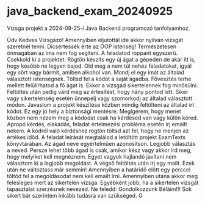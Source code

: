 # java_backend_exam_20240925
Vizsga projekt a 2024-09-25-i Java Backend programozó tanfolyamhoz.

Üdv Kedves Vizsgázó!
	Amennyiben eljutottál ide akkor nyilván vizsgát szeretnél tenni. Dicsértessék érte az OOP istenség! Természetesen önmagában az ima nem fog segíteni. A feladatod roppant egyszerű. Csekkold ki a projektet. Rögtön készíts egy új ágat a gépeden de akár itt is, hogy később ne legyen bajod. Old meg a nem túl nehéz feladatokat, igyál egy sört vagy bármit, amiben alkohol van. Mondj el egy imát az általad választott istenségnek. Töltsd fel a kódot a saját ágadba. Fővesztés terhe mellett felülírhatod a fő ágat is. Ekkor a vizsgád sikertelennek fog minősülni. Feltöltés után pedig várd meg az értesítést, hogy hány pontod lett. Siker vagy sikertelenség esetén ünnepelj vagy szomorkodj az általad választott módon. Javaslom a projekt készítése közben mindig feltölteni az általad írt kódot. Ez egy jó hely a biztonsági mentésre. Megígérem, hogy menet közben nem nézem meg a kódodat csak ha kérdésed van vagy külön kéred. Apropó kérdés, elakadás, feladat értelmezési probléma esetén írj emailt nekem. A kódról való kérdéshez rögtön töltsd azt fel, hogy ne menjen az értékes időd. A feladat leírását megtalálod a letöltött projekt ExamTexts könyvtárában. Az ágad neve egyértelműen azonosítson. Legjobb választás a neved. Persze lehet több ágad is csak, amikor kész vagy akkor írd meg, hogy melyiket kell megnéznem. Egyet vagyok hajlandó javítani nem választom ki a legjobb megoldást. A végső feltöltés után írj egy mailt. Ezek után ne változtass már semmin! Amennyiben a határidő elött egy perccel töltöd fel a megoldásodat nem kell emailt írni. Amennyiben utána akkor meg felesleges mert az sikertelen vizsga. Egyébként jobb, ha a sikertelen vizsgát tapasztalat szerzésnek nevezed.
Ne feledd: Gondolkozzunk Béláim!!!
Sok sikert bár szerintem inkább tudásra van szükséged.
G

